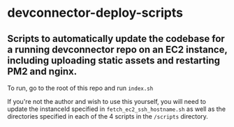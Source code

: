 # devconnector-deploy-scripts

## Scripts to automatically update the codebase for a running devconnector repo on an EC2 instance, including uploading static assets and restarting PM2 and nginx.

To run, go to the root of this repo and run `index.sh`

If you're not the author and wish to use this yourself, you will need to update the instanceId specified in `fetch_ec2_ssh_hostname.sh` as well as the directories specified in each of the 4 scripts in the `/scripts` directory.
